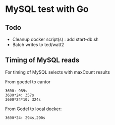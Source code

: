 # MySQL test with Go

## Todo

- Cleanup docker script(s) : add start-db.sh
- Batch writes to ted/watt2


## Timing of MySQL reads
For timing of MySQL selects with maxCount results

From goedel to cantor

	3600: 989s
	3600*24: 357s
	3600*24*10: 324s

From Godel to local docker:

	3600*24: 294s,290s

